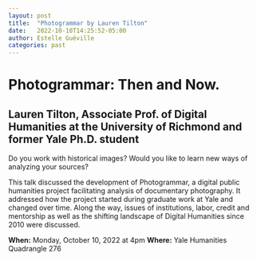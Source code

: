 ```yaml
---
layout: post
title:  "Photogrammar by Lauren Tilton"
date:   2022-10-10T14:25:52-05:00
author: Estelle Guéville
categories: past
---
```


# Photogrammar: Then and Now.
## Lauren Tilton, Associate Prof. of Digital Humanities at the University of Richmond and former Yale Ph.D. student

Do you work with historical images? Would you like to learn new ways of analyzing your sources?

This talk discussed the development of Photogrammar, a digital public humanities project facilitating analysis of documentary photography. It addressed how the project started during graduate work at Yale and changed over time. Along the way, issues of institutions, labor, credit and mentorship as well as the shifting landscape of Digital Humanities since 2010 were discussed.


**When:** Monday, October 10, 2022 at 4pm
**Where:** Yale Humanities Quadrangle 276
